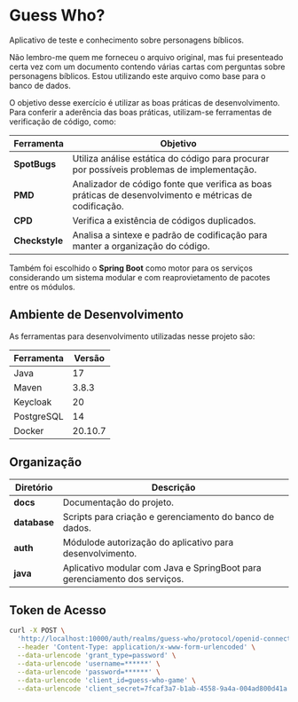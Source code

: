 # Guess Who?

Aplicativo de teste e conhecimento sobre personagens bíblicos.

Não lembro-me quem me forneceu o arquivo original, mas fui presenteado certa vez com um documento contendo várias cartas com perguntas sobre personagens bíblicos. Estou utilizando este arquivo como base para o banco de dados.

O objetivo desse exercício é utilizar as boas práticas de desenvolvimento. Para conferir a aderência das boas práticas, utilizam-se ferramentas de verificação de código, como:

| **Ferramenta** | **Objetivo**                                                                                           |
| -------------- | ------------------------------------------------------------------------------------------------------ |
| **SpotBugs**   | Utiliza análise estática do código para procurar por possíveis problemas de implementação.             |
| **PMD**        | Analizador de código fonte que verifica as boas práticas de desenvolvimento e métricas de codificação. |
| **CPD**        | Verifica a existência de códigos duplicados.                                                           |
| **Checkstyle** | Analisa a sintexe e padrão de codificação para manter a organização do código.                         |

Também foi escolhido o **Spring Boot** como motor para os serviços considerando um sistema modular e com reaprovietamento de pacotes entre os módulos.

## Ambiente de Desenvolvimento

As ferramentas para desenvolvimento utilizadas nesse projeto são:

| **Ferramenta** | **Versão**  |
| -------------- | ----------- |
| Java           | 17          |
| Maven          | 3.8.3       |
| Keycloak       | 20          |
| PostgreSQL     | 14          |
| Docker         | 20.10.7     |

## Organização

| **Diretório** | **Descrição**                                                             |
| ------------- | ------------------------------------------------------------------------- |
| **docs**      | Documentação do projeto.                                                  |
| **database**  | Scripts para criação e gerenciamento do banco de dados.                   |
| **auth**      | Módulode autorização do aplicativo para desenvolvimento.                  |
| **java**      | Aplicativo modular com Java e SpringBoot para gerenciamento dos serviços. |

## Token de Acesso

```bash
curl -X POST \
  'http://localhost:10000/auth/realms/guess-who/protocol/openid-connect/token' \
  --header 'Content-Type: application/x-www-form-urlencoded' \
  --data-urlencode 'grant_type=password' \
  --data-urlencode 'username=******' \
  --data-urlencode 'password=******' \
  --data-urlencode 'client_id=guess-who-game' \
  --data-urlencode 'client_secret=7fcaf3a7-b1ab-4558-9a4a-004ad800d41a'
```
